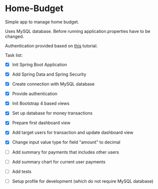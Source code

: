# Home-Budget
Simple app to manage home budget.

Uses MySQL database. Before running application.properties have to be changed.

Authentication provided based on [this](https://medium.com/@gustavo.ponce.ch/spring-boot-spring-mvc-spring-security-mysql-a5d8545d837d) tutorial.

Task list:

- [x] Init Spring Boot Application
- [x] Add Spring Data and Spring Security
- [x] Create connection with MySQL database
- [x] Provide authentication
- [x] Init Bootstrap 4 based views
- [x] Set up database for money transactions
- [x] Prepare first dashboard view
- [x] Add target users for transaction and update dashboard view
- [x] Change input value type for field "amount" to decimal
- [ ] Add summary for payments that includes other users
- [ ] Add summary chart for current user payments
- [ ] Add tests
- [ ] Setup profile for development (which do not require MySQL database)
 